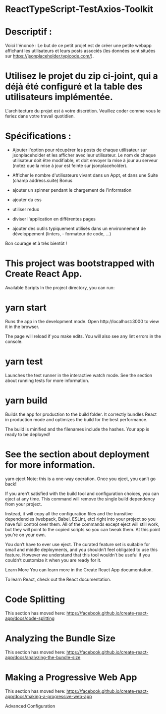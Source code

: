 # ReactTypeScript-TestAxios-Toolkit

# Descriptif :

Voici l'énoncé : Le but de ce petit projet est de créer une petite webapp affichant les utilisateurs et leurs posts associés (les données sont situées sur https://jsonplaceholder.typicode.com/).

# Utilisez le projet du zip ci-joint, qui a déjà été configuré et la table des utilisateurs implémentée.
L'architecture du projet est à votre discrétion. Veuillez coder comme vous le feriez dans votre travail quotidien.

# Spécifications :
- Ajouter l'option pour récupérer les posts de chaque utilisateur sur jsonplaceholder et les afficher avec leur utilisateur.
Le nom de chaque utilisateur doit être modifiable, et doit envoyer la mise à jour au serveur (notez que la mise à jour est feinte sur jsonplaceholder). 
- Afficher le nombre d'utilisateurs vivant dans un Appt, et dans une Suite (champ address.suite)
Bonus 
- ajouter un spinner pendant le chargement de l'information

- ajouter du css
- utiliser redux
- diviser l'application en différentes pages
- ajouter des outils typiquement utilisés dans un environnement de développement (linters, - formateur de code, ...)

Bon courage et à très bientôt !

# This project was bootstrapped with Create React App.
Available Scripts
In the project directory, you can run:

# yarn start
Runs the app in the development mode.
Open http://localhost:3000 to view it in the browser.

The page will reload if you make edits.
You will also see any lint errors in the console.

# yarn test
Launches the test runner in the interactive watch mode.
See the section about running tests for more information.

# yarn build
Builds the app for production to the build folder.
It correctly bundles React in production mode and optimizes the build for the best performance.

The build is minified and the filenames include the hashes.
Your app is ready to be deployed!

# See the section about deployment for more information.

yarn eject
Note: this is a one-way operation. Once you eject, you can’t go back!

If you aren’t satisfied with the build tool and configuration choices, you can eject at any time. This command will remove the single build dependency from your project.

Instead, it will copy all the configuration files and the transitive dependencies (webpack, Babel, ESLint, etc) right into your project so you have full control over them. All of the commands except eject will still work, but they will point to the copied scripts so you can tweak them. At this point you’re on your own.

You don’t have to ever use eject. The curated feature set is suitable for small and middle deployments, and you shouldn’t feel obligated to use this feature. However we understand that this tool wouldn’t be useful if you couldn’t customize it when you are ready for it.

Learn More
You can learn more in the Create React App documentation.

To learn React, check out the React documentation.

# Code Splitting
This section has moved here: https://facebook.github.io/create-react-app/docs/code-splitting

# Analyzing the Bundle Size
This section has moved here: https://facebook.github.io/create-react-app/docs/analyzing-the-bundle-size

# Making a Progressive Web App
This section has moved here: https://facebook.github.io/create-react-app/docs/making-a-progressive-web-app

Advanced Configuration
